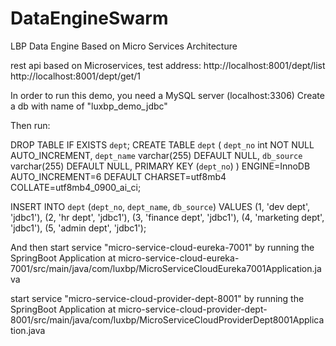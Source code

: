 # DataEngineSwarm
 LBP Data Engine Based on Micro Services Architecture

rest api based on Microservices, test address:
http://localhost:8001/dept/list
http://localhost:8001/dept/get/1

In order to run this demo, you need a MySQL server (localhost:3306)
Create a db with name of "luxbp_demo_jdbc"

Then run:

DROP TABLE IF EXISTS `dept`;
CREATE TABLE `dept` (
`dept_no` int NOT NULL AUTO_INCREMENT,
`dept_name` varchar(255) DEFAULT NULL,
`db_source` varchar(255) DEFAULT NULL,
PRIMARY KEY (`dept_no`)
) ENGINE=InnoDB AUTO_INCREMENT=6 DEFAULT CHARSET=utf8mb4 COLLATE=utf8mb4_0900_ai_ci;

INSERT INTO `dept` (`dept_no`, `dept_name`, `db_source`) VALUES
(1, 'dev dept', 'jdbc1'),
(2, 'hr dept', 'jdbc1'),
(3, 'finance dept', 'jdbc1'),
(4, 'marketing dept', 'jdbc1'),
(5, 'admin dept', 'jdbc1');

And then
start service "micro-service-cloud-eureka-7001" by running the SpringBoot Application
at micro-service-cloud-eureka-7001/src/main/java/com/luxbp/MicroServiceCloudEureka7001Application.java

start service "micro-service-cloud-provider-dept-8001" by running the SpringBoot Application
at micro-service-cloud-provider-dept-8001/src/main/java/com/luxbp/MicroServiceCloudProviderDept8001Application.java